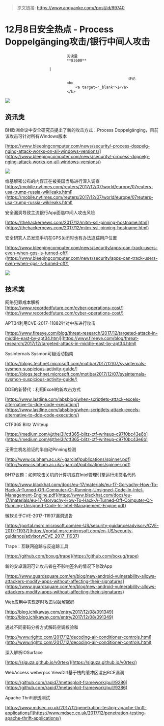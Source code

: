 > 原文链接: https://www.anquanke.com//post/id/89740 


# 12月8日安全热点 - Process Doppelgänging攻击/银行中间人攻击


                                阅读量   
                                **83600**
                            
                        |
                        
                                                            评论
                                <b>
                                    <a target="_blank">1</a>
                                </b>
                                                                                    



[![](https://p1.ssl.qhimg.com/t010e95f0791146112c.png)](https://p1.ssl.qhimg.com/t010e95f0791146112c.png)



## 资讯类

BH欧洲会议中安全研究员提出了新的攻击方式：Process Doppelgänging，目前该攻击可针对所有Windows版本

[https://www.bleepingcomputer.com/news/security/-process-doppelg-nging-attack-works-on-all-windows-versions/](https://www.bleepingcomputer.com/news/security/-process-doppelg-nging-attack-works-on-all-windows-versions/)

[![](https://p5.ssl.qhimg.com/t016d829fb28493c61f.png)](https://p5.ssl.qhimg.com/t016d829fb28493c61f.png)



维基解密公布的内容正在被美国当局进行深入调查<br>[https://mobile.nytimes.com/reuters/2017/12/07/world/europe/07reuters-usa-trump-russia-wikileaks.html](https://mobile.nytimes.com/reuters/2017/12/07/world/europe/07reuters-usa-trump-russia-wikileaks.html)



安全漏洞导致主流银行App面临中间人攻击风险

[https://thehackernews.com/2017/12/mitm-ssl-pinning-hostname.html](https://thehackernews.com/2017/12/mitm-ssl-pinning-hostname.html)



安全研究人员发现手机在GPS关闭时也有办法追踪用户位置

[https://www.bleepingcomputer.com/news/security/apps-can-track-users-even-when-gps-is-turned-off/](https://www.bleepingcomputer.com/news/security/apps-can-track-users-even-when-gps-is-turned-off/)

[![](https://p5.ssl.qhimg.com/t012706aa0744966185.png)](https://p5.ssl.qhimg.com/t012706aa0744966185.png)



## 技术类

网络犯罪成本解析<br>[https://www.recordedfuture.com/cyber-operations-cost/](https://www.recordedfuture.com/cyber-operations-cost/)



APT34利用CVE-2017-11882针对中东进行攻击

[https://www.fireeye.com/blog/threat-research/2017/12/targeted-attack-in-middle-east-by-apt34.html](https://www.fireeye.com/blog/threat-research/2017/12/targeted-attack-in-middle-east-by-apt34.html)



Sysinternals Sysmon可疑活动指南

[https://blogs.technet.microsoft.com/motiba/2017/12/07/sysinternals-sysmon-suspicious-activity-guide/](https://blogs.technet.microsoft.com/motiba/2017/12/07/sysinternals-sysmon-suspicious-activity-guide/)



DDE的新替代：利用Excel的新攻击方式

[https://www.lastline.com/labsblog/when-scriptlets-attack-excels-alternative-to-dde-code-execution/](https://www.lastline.com/labsblog/when-scriptlets-attack-excels-alternative-to-dde-code-execution/)



CTF365 Blitz Writeup

[https://medium.com/@thel3l/ctf365-blitz-ctf-writeup-c97f0bc43e6b](https://medium.com/@thel3l/ctf365-blitz-ctf-writeup-c97f0bc43e6b)



无需主机名验证的半自动Pinning检测

[http://www.cs.bham.ac.uk/~garciaf/publications/spinner.pdf](http://www.cs.bham.ac.uk/~garciaf/publications/spinner.pdf)



BH17议题：如何攻击关机的计算机或在Intel管理引擎运行未签名代码

[https://www.blackhat.com/docs/eu-17/materials/eu-17-Goryachy-How-To-Hack-A-Turned-Off-Computer-Or-Running-Unsigned-Code-In-Intel-Management-Engine.pdf](https://www.blackhat.com/docs/eu-17/materials/eu-17-Goryachy-How-To-Hack-A-Turned-Off-Computer-Or-Running-Unsigned-Code-In-Intel-Management-Engine.pdf)



微软关于CVE-2017-11937漏洞通告

[https://portal.msrc.microsoft.com/en-US/security-guidance/advisory/CVE-2017-11937](https://portal.msrc.microsoft.com/en-US/security-guidance/advisory/CVE-2017-11937)



Trape：互联网追踪与反追踪工具

[https://github.com/boxug/trape](https://github.com/boxug/trape)



新的安卓漏洞可让攻击者在不影响签名的情况下修改App

[https://www.guardsquare.com/en/blog/new-android-vulnerability-allows-attackers-modify-apps-without-affecting-their-signatures](https://www.guardsquare.com/en/blog/new-android-vulnerability-allows-attackers-modify-apps-without-affecting-their-signatures)



Web应用中实现定时攻击以破解密码

[http://blog.ichikaway.com/entry/2017/12/08/091349](http://blog.ichikaway.com/entry/2017/12/08/091349)



通过不同密码分析方式解码空调校验和

[http://www.righto.com/2017/12/decoding-air-conditioner-controls.html](http://www.righto.com/2017/12/decoding-air-conditioner-controls.html)



深入解析IOSurface

[https://siguza.github.io/v0rtex/](https://siguza.github.io/v0rtex/)



WebAccess webvrpcs ViewDll1基于栈的缓冲区溢出RCE漏洞

[https://github.com/rapid7/metasploit-framework/pull/9286](https://github.com/rapid7/metasploit-framework/pull/9286)



Apache Thrift渗透测试

[https://www.mdsec.co.uk/2017/12/penetration-testing-apache-thrift-applications/](https://www.mdsec.co.uk/2017/12/penetration-testing-apache-thrift-applications/)
